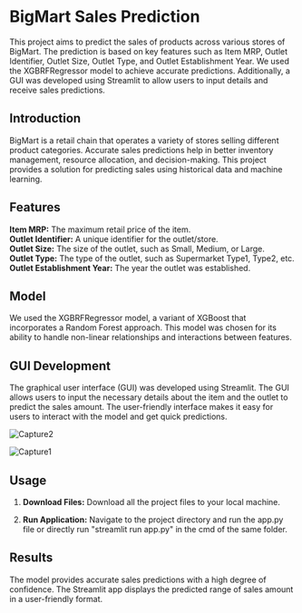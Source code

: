 # BigMart Sales Prediction

This project aims to predict the sales of products across various stores of BigMart. The prediction is based on key features such as Item MRP, Outlet Identifier, Outlet Size, Outlet Type, and Outlet Establishment Year. We used the XGBRFRegressor model to achieve accurate predictions. Additionally, a GUI was developed using Streamlit to allow users to input details and receive sales predictions.

## Introduction

BigMart is a retail chain that operates a variety of stores selling different product categories. Accurate sales predictions help in better inventory management, resource allocation, and decision-making. This project provides a solution for predicting sales using historical data and machine learning.

## Features
**Item MRP:** The maximum retail price of the item.  
**Outlet Identifier:** A unique identifier for the outlet/store.  
**Outlet Size:** The size of the outlet, such as Small, Medium, or Large.  
**Outlet Type:** The type of the outlet, such as Supermarket Type1, Type2, etc.  
**Outlet Establishment Year:** The year the outlet was established.  

## Model
We used the XGBRFRegressor model, a variant of XGBoost that incorporates a Random Forest approach. This model was chosen for its ability to handle non-linear relationships and interactions between features.

## GUI Development
The graphical user interface (GUI) was developed using Streamlit. The GUI allows users to input the necessary details about the item and the outlet to predict the sales amount. The user-friendly interface makes it easy for users to interact with the model and get quick predictions.

![Capture2](https://github.com/user-attachments/assets/c2c5505e-eac4-404e-aaad-d49e87671f3f)

![Capture1](https://github.com/user-attachments/assets/b3294e97-4050-434e-8d6f-d17a0caf00e4)

## Usage
1. **Download Files:** Download all the project files to your local machine.

2. **Run Application:** Navigate to the project directory and run the app.py file or directly run "streamlit run app.py" in the cmd of the same folder.

## Results
The model provides accurate sales predictions with a high degree of confidence. The Streamlit app displays the predicted range of sales amount in a user-friendly format.
